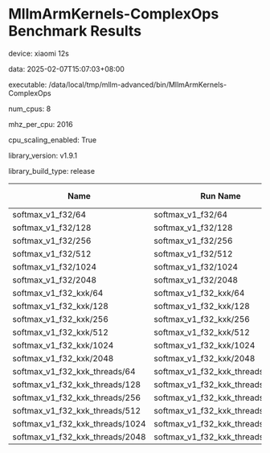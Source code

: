 # MllmArmKernels-ComplexOps Benchmark Results

device: xiaomi 12s

data: 2025-02-07T15:07:03+08:00

executable: /data/local/tmp/mllm-advanced/bin/MllmArmKernels-ComplexOps

num_cpus: 8

mhz_per_cpu: 2016

cpu_scaling_enabled: True

library_version: v1.9.1

library_build_type: release

| Name | Run Name | Run Type | Iterations | Real Time | CPU Time | Time Unit |
| --- | --- | --- | --- | --- | --- | --- |
| softmax_v1_f32/64 | softmax_v1_f32/64 | iteration | 7869322 | 82.44908328843384 | 81.9575335715072 | ns |
| softmax_v1_f32/128 | softmax_v1_f32/128 | iteration | 4354059 | 161.53224772524956 | 160.49664990759197 | ns |
| softmax_v1_f32/256 | softmax_v1_f32/256 | iteration | 2234004 | 315.4182933414634 | 313.4241169666662 | ns |
| softmax_v1_f32/512 | softmax_v1_f32/512 | iteration | 1147852 | 614.6948813917837 | 610.9150378271762 | ns |
| softmax_v1_f32/1024 | softmax_v1_f32/1024 | iteration | 583250 | 1208.7024929160807 | 1201.3019768538365 | ns |
| softmax_v1_f32/2048 | softmax_v1_f32/2048 | iteration | 293575 | 2396.2926475226027 | 2381.344406029124 | ns |
| softmax_v1_f32_kxk/64 | softmax_v1_f32_kxk/64 | iteration | 132899 | 5312.737093648474 | 5278.8937915258975 | ns |
| softmax_v1_f32_kxk/128 | softmax_v1_f32_kxk/128 | iteration | 34049 | 20802.41892569524 | 20652.492554847428 | ns |
| softmax_v1_f32_kxk/256 | softmax_v1_f32_kxk/256 | iteration | 8623 | 81633.75449431941 | 81097.17035834395 | ns |
| softmax_v1_f32_kxk/512 | softmax_v1_f32_kxk/512 | iteration | 2129 | 329909.23907991435 | 327436.90465007036 | ns |
| softmax_v1_f32_kxk/1024 | softmax_v1_f32_kxk/1024 | iteration | 535 | 1302651.3812887247 | 1288680.9028037388 | ns |
| softmax_v1_f32_kxk/2048 | softmax_v1_f32_kxk/2048 | iteration | 118 | 5703197.822016191 | 5639598.41525424 | ns |
| softmax_v1_f32_kxk_threads/64 | softmax_v1_f32_kxk_threads/64 | iteration | 85777 | 7970.224873940083 | 7941.48514170465 | ns |
| softmax_v1_f32_kxk_threads/128 | softmax_v1_f32_kxk_threads/128 | iteration | 27089 | 25745.01332659378 | 25646.38181549708 | ns |
| softmax_v1_f32_kxk_threads/256 | softmax_v1_f32_kxk_threads/256 | iteration | 7189 | 98970.14244094826 | 98552.58589511758 | ns |
| softmax_v1_f32_kxk_threads/512 | softmax_v1_f32_kxk_threads/512 | iteration | 1871 | 375941.20202700293 | 374595.5227151259 | ns |
| softmax_v1_f32_kxk_threads/1024 | softmax_v1_f32_kxk_threads/1024 | iteration | 453 | 1552677.0595905718 | 1543789.6710816815 | ns |
| softmax_v1_f32_kxk_threads/2048 | softmax_v1_f32_kxk_threads/2048 | iteration | 104 | 6492253.105814318 | 6441710.067307691 | ns |
